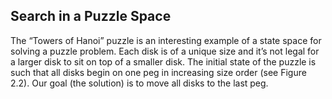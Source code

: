 ## Search in a Puzzle Space

The “Towers of Hanoi” puzzle is an interesting example of a state space for solving a puzzle problem.
Each disk is of a unique size and it’s not legal for a larger disk to sit on top of a smaller disk. 
The initial state of the puzzle is such that all disks begin on one peg in increasing size order (see Figure 2.2). 
Our goal (the solution) is to move all disks to the last peg.
